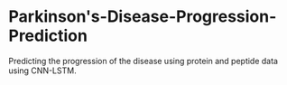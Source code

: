 # Parkinson's-Disease-Progression-Prediction
Predicting the progression of the disease using protein and peptide data using CNN-LSTM.
